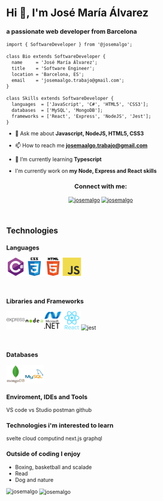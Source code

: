 # Hi 👋, I'm José María Álvarez
### a passionate web developer from Barcelona

    import { SoftwareDeveloper } from '@josemalgo';

    class Bio extends SoftwareDeveloper {
      name     = 'José María Álvarez';
      title    = 'Software Engineer';
      location = 'Barcelona, ES';
      email    = 'josemaalgo.trabajo@gmail.com';
    }

    class Skills extends SoftwareDeveloper {
      languages  = ['JavaScript', 'C#', 'HTML5', 'CSS3'];
      databases  = ['MySQL', 'MongoDB'];
      frameworks = ['React', 'Express', 'NodeJS', 'Jest'];
    }


- 💬 Ask me about **Javascript, NodeJS, HTML5, CSS3**

- 📫 How to reach me **josemaalgo.trabajo@gmail.com**

- 🌱 I’m currently learning **Typescript**

- I'm currently work on **my Node, Express and React skills**

<h3 align="center">Connect with me:</h3>
<p align="center">
<a href="https://twitter.com/josemalgo" target="blank"><img align="center" src="https://raw.githubusercontent.com/rahuldkjain/github-profile-readme-generator/master/src/images/icons/Social/twitter.svg" alt="josemalgo" width="40px" /></a>
<a href="https://linkedin.com/in/josemalgo" target="blank"><img align="center" src="https://raw.githubusercontent.com/rahuldkjain/github-profile-readme-generator/master/src/images/icons/Social/linked-in-alt.svg" alt="josemalgo" width="40px" /></a>
</p>

<br>

## Technologies
### Languages
<img src="https://raw.githubusercontent.com/devicons/devicon/master/icons/csharp/csharp-original.svg" alt="csharp" width="50px"/><img src="https://raw.githubusercontent.com/devicons/devicon/master/icons/css3/css3-original-wordmark.svg" alt="css3" width="50px"/><img src="https://raw.githubusercontent.com/devicons/devicon/master/icons/html5/html5-original-wordmark.svg" alt="html5" width="50px"/><img src="https://raw.githubusercontent.com/devicons/devicon/master/icons/javascript/javascript-original.svg" alt="javascript" width="50px"/>

<br> 

### Libraries and Frameworks 
<img src="https://raw.githubusercontent.com/devicons/devicon/master/icons/express/express-original-wordmark.svg" alt="express" width="50px"/><img src="https://raw.githubusercontent.com/devicons/devicon/master/icons/nodejs/nodejs-original-wordmark.svg" alt="nodejs" width="50px"/><img src="https://raw.githubusercontent.com/devicons/devicon/master/icons/dot-net/dot-net-original-wordmark.svg" alt="dotnet" width="50px"/><img src="https://raw.githubusercontent.com/devicons/devicon/master/icons/react/react-original-wordmark.svg" alt="react" width="50px"/><img src="https://www.vectorlogo.zone/logos/jestjsio/jestjsio-icon.svg" alt="jest" width="50px"/>

<br>

### Databases  
<img src="https://raw.githubusercontent.com/devicons/devicon/master/icons/mongodb/mongodb-original-wordmark.svg" alt="mongodb" width="50px"/><img src="https://raw.githubusercontent.com/devicons/devicon/master/icons/mysql/mysql-original-wordmark.svg" alt="mysql" width="50px"/>

### Enviroment, IDEs and Tools
VS code
vs Studio
postman
github

### Technologies i'm interested to learn
svelte
cloud computind
next.js
graphql

### Outside of coding I enjoy
- Boxing, basketball and scalade
- Read
- Dog and nature










<p><img align="left" src="https://github-readme-stats.vercel.app/api/top-langs?username=josemalgo&show_icons=true&locale=en&layout=compact" alt="josemalgo" /></p>

<p>&nbsp;<img align="center" src="https://github-readme-stats.vercel.app/api?username=josemalgo&show_icons=true&locale=en" alt="josemalgo" /></p>
